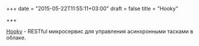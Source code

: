 +++
date = "2015-05-22T11:55:11+03:00"
draft = false
title = "Hooky"

+++

<p><a href="https://github.com/sebest/hooky">Hooky</a>&nbsp;-&nbsp;RESTful микросервис для управления асинхронными тасками в облаке.</p>

